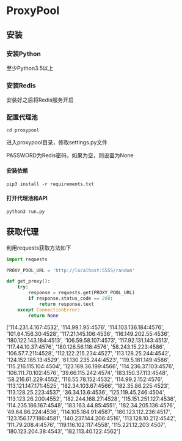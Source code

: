 # ProxyPool

## 安装

### 安装Python

至少Python3.5以上

### 安装Redis

安装好之后将Redis服务开启

### 配置代理池

```
cd proxypool
```

进入proxypool目录，修改settings.py文件

PASSWORD为Redis密码，如果为空，则设置为None

#### 安装依赖

```
pip3 install -r requirements.txt
```

#### 打开代理池和API

```
python3 run.py
```

## 获取代理


利用requests获取方法如下

```python
import requests

PROXY_POOL_URL = 'http://localhost:5555/random'

def get_proxy():
    try:
        response = requests.get(PROXY_POOL_URL)
        if response.status_code == 200:
            return response.text
    except ConnectionError:
        return None
```
['114.231.4.167:4532', '114.99.1.95:4576', '114.103.136.184:4576', '101.64.156.30:4528', '117.21.145.106:4536', '116.149.202.55:4536', '180.122.143.184:4513', '106.59.58.107:4573', '117.92.131.143:4513', '117.44.10.37:4576', '180.126.56.118:4576', '58.243.15.223:4586', '106.57.7.211:4528', '112.122.215.234:4527', '113.128.25.244:4542', '124.152.185.13:4529', '61.130.235.244:4523', '119.5.181.149:4586', '115.216.115.104:4504', '123.169.36.199:4566', '114.236.37.103:4576', '106.111.70.102:4576', '39.66.115.242:4574', '183.150.37.113:4548', '58.216.61.229:4552', '116.55.78.152:4532', '114.99.2.152:4576', '113.121.147.171:4525', '182.34.103.67:4566', '182.35.86.225:4523', '113.128.25.223:4537', '36.34.13.6:4536', '125.119.45.246:4504', '113.123.26.200:4552', '182.244.168.27:4528', '115.151.251.127:4536', '114.235.186.167:4548', '183.163.44.85:4551', '182.34.205.136:4576', '49.64.86.224:4536', '114.105.184.91:4587', '180.123.112.236:4517', '123.156.177.186:4581', '140.237.144.206:4516', '113.128.10.212:4542', '111.79.208.4:4576', '119.116.102.117:4558', '115.221.12.203:4507', '180.123.204.38:4543', '182.113.40.122:4562']